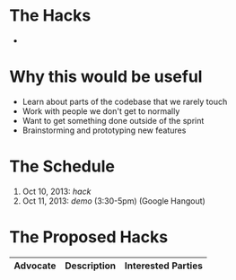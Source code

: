 # The Hacks

* 

# Why this would be useful
* Learn about parts of the codebase that we rarely touch
* Work with people we don't get to normally
* Want to get something done outside of the sprint
* Brainstorming and prototyping new features

# The Schedule
1. Oct 10, 2013: *hack*
2. Oct 11, 2013: *demo* (3:30-5pm) (Google Hangout)

# The Proposed Hacks

| Advocate | Description | Interested Parties |
|----------|-------------|--------------------|
